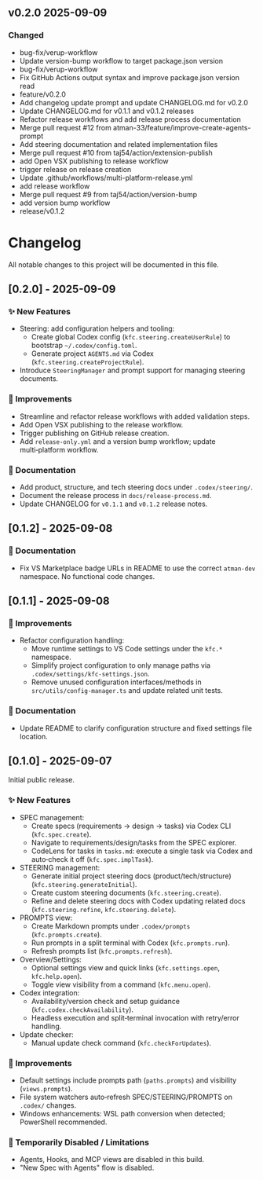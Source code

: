 ## v0.2.0 2025-09-09

### Changed

- bug-fix/verup-workflow
- Update version-bump workflow to target package.json version
- bug-fix/verup-workflow
- Fix GitHub Actions output syntax and improve package.json version read
- feature/v0.2.0
- Add changelog update prompt and update CHANGELOG.md for v0.2.0
- Update CHANGELOG.md for v0.1.1 and v0.1.2 releases
- Refactor release workflows and add release process documentation
- Merge pull request #12 from atman-33/feature/improve-create-agents-prompt
- Add steering documentation and related implementation files
- Merge pull request #10 from taj54/action/extension-publish
- add Open VSX publishing to release workflow
- trigger release on release creation
- Update .github/workflows/multi-platform-release.yml
- add release workflow
- Merge pull request #9 from taj54/action/version-bump
- add version bump workflow
- release/v0.1.2

# Changelog

All notable changes to this project will be documented in this file.

## [0.2.0] - 2025-09-09

### ✨ New Features

- Steering: add configuration helpers and tooling:
  - Create global Codex config (`kfc.steering.createUserRule`) to bootstrap `~/.codex/config.toml`.
  - Generate project `AGENTS.md` via Codex (`kfc.steering.createProjectRule`).
- Introduce `SteeringManager` and prompt support for managing steering documents.

### 🔧 Improvements

- Streamline and refactor release workflows with added validation steps.
- Add Open VSX publishing to the release workflow.
- Trigger publishing on GitHub release creation.
- Add `release-only.yml` and a version bump workflow; update multi‑platform workflow.

### 📝 Documentation

- Add product, structure, and tech steering docs under `.codex/steering/`.
- Document the release process in `docs/release-process.md`.
- Update CHANGELOG for `v0.1.1` and `v0.1.2` release notes.

## [0.1.2] - 2025-09-08

### 📝 Documentation

- Fix VS Marketplace badge URLs in README to use the correct `atman-dev` namespace. No functional code changes.

## [0.1.1] - 2025-09-08

### 🔧 Improvements

- Refactor configuration handling:
  - Move runtime settings to VS Code settings under the `kfc.*` namespace.
  - Simplify project configuration to only manage paths via `.codex/settings/kfc-settings.json`.
  - Remove unused configuration interfaces/methods in `src/utils/config-manager.ts` and update related unit tests.

### 📝 Documentation

- Update README to clarify configuration structure and fixed settings file location.

## [0.1.0] - 2025-09-07

Initial public release.

### ✨ New Features

- SPEC management:
  - Create specs (requirements → design → tasks) via Codex CLI (`kfc.spec.create`).
  - Navigate to requirements/design/tasks from the SPEC explorer.
  - CodeLens for tasks in `tasks.md`: execute a single task via Codex and auto‑check it off (`kfc.spec.implTask`).
- STEERING management:
  - Generate initial project steering docs (product/tech/structure) (`kfc.steering.generateInitial`).
  - Create custom steering documents (`kfc.steering.create`).
  - Refine and delete steering docs with Codex updating related docs (`kfc.steering.refine`, `kfc.steering.delete`).
- PROMPTS view:
  - Create Markdown prompts under `.codex/prompts` (`kfc.prompts.create`).
  - Run prompts in a split terminal with Codex (`kfc.prompts.run`).
  - Refresh prompts list (`kfc.prompts.refresh`).
- Overview/Settings:
  - Optional settings view and quick links (`kfc.settings.open`, `kfc.help.open`).
  - Toggle view visibility from a command (`kfc.menu.open`).
- Codex integration:
  - Availability/version check and setup guidance (`kfc.codex.checkAvailability`).
  - Headless execution and split‑terminal invocation with retry/error handling.
- Update checker:
  - Manual update check command (`kfc.checkForUpdates`).

### 🔧 Improvements

- Default settings include prompts path (`paths.prompts`) and visibility (`views.prompts`).
- File system watchers auto‑refresh SPEC/STEERING/PROMPTS on `.codex/` changes.
- Windows enhancements: WSL path conversion when detected; PowerShell recommended.

### 🚫 Temporarily Disabled / Limitations

- Agents, Hooks, and MCP views are disabled in this build.
- "New Spec with Agents" flow is disabled.
